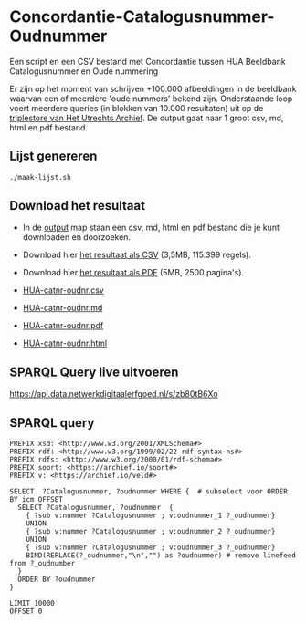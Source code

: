 # Concordantie-Catalogusnummer-Oudnummer
Een script en een CSV bestand met Concordantie tussen HUA Beeldbank Catalogusnummer en Oude nummering

Er zijn op het moment van schrijven +100.000 afbeeldingen in de beeldbank waarvan een of meerdere 'oude nummers' bekend zijn. Onderstaande loop voert meerdere queries (in blokken van 10.000 resultaten) uit op de [triplestore van Het Utrechts Archief](https://data.netwerkdigitaalerfgoed.nl/hetutrechtsarchief/mi2rdf/sparql/mi2rdf). De output gaat naar 1 groot csv, md, html en pdf bestand.

## Lijst genereren
```bash
./maak-lijst.sh
```

## Download het resultaat
* In de [output](https://github.com/hetutrechtsarchief/Concordantie-Catalogusnummer-Oudnummer/tree/master/output) map staan een csv, md, html en pdf bestand die je kunt downloaden en doorzoeken.
* Download hier [het resultaat als CSV](https://github.com/hetutrechtsarchief/Concordantie-Catalogusnummer-Oudnummer/raw/master/output/HUA-catnr-oudnr.csv) (3,5MB, 115.399 regels).
* Download hier [het resultaat als PDF](https://github.com/hetutrechtsarchief/Concordantie-Catalogusnummer-Oudnummer/raw/master/output/HUA-catnr-oudnr.pdf) (5MB, 2500 pagina's).

* [HUA-catnr-oudnr.csv](https://github.com/hetutrechtsarchief/Concordantie-Catalogusnummer-Oudnummer/raw/master/output/HUA-catnr-oudnr.csv)
* [HUA-catnr-oudnr.md](https://github.com/hetutrechtsarchief/Concordantie-Catalogusnummer-Oudnummer/raw/master/output/HUA-catnr-oudnr.md)
* [HUA-catnr-oudnr.pdf](https://github.com/hetutrechtsarchief/Concordantie-Catalogusnummer-Oudnummer/raw/master/output/HUA-catnr-oudnr.pdf)
* [HUA-catnr-oudnr.html](https://github.com/hetutrechtsarchief/Concordantie-Catalogusnummer-Oudnummer/raw/master/output/HUA-catnr-oudnr.html)

## SPARQL Query live uitvoeren
https://api.data.netwerkdigitaalerfgoed.nl/s/zb80tB6Xo

## SPARQL query
```sparql
PREFIX xsd: <http://www.w3.org/2001/XMLSchema#>
PREFIX rdf: <http://www.w3.org/1999/02/22-rdf-syntax-ns#>
PREFIX rdfs: <http://www.w3.org/2000/01/rdf-schema#>
PREFIX soort: <https://archief.io/soort#>
PREFIX v: <https://archief.io/veld#>

SELECT  ?Catalogusnummer, ?oudnummer WHERE {  # subselect voor ORDER BY icm OFFSET
  SELECT ?Catalogusnummer, ?oudnummer  {
    { ?sub v:nummer ?Catalogusnummer ; v:oudnummer_1 ?_oudnummer}
    UNION
    { ?sub v:nummer ?Catalogusnummer ; v:oudnummer_2 ?_oudnummer} 
    UNION
    { ?sub v:nummer ?Catalogusnummer ; v:oudnummer_3 ?_oudnummer}
    BIND(REPLACE(?_oudnummer,"\n","") as ?oudnummer) # remove linefeed from ?_oudnumber
  }
  ORDER BY ?oudnummer
}

LIMIT 10000
OFFSET 0
```
